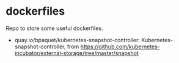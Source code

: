 # dockerfiles

Repo to store some useful dockerfiles.

* quay.io/bpaquet/kubernetes-snapshot-controller: Kubernetes-snapshot-controller, from https://github.com/kubernetes-incubator/external-storage/tree/master/snapshot
